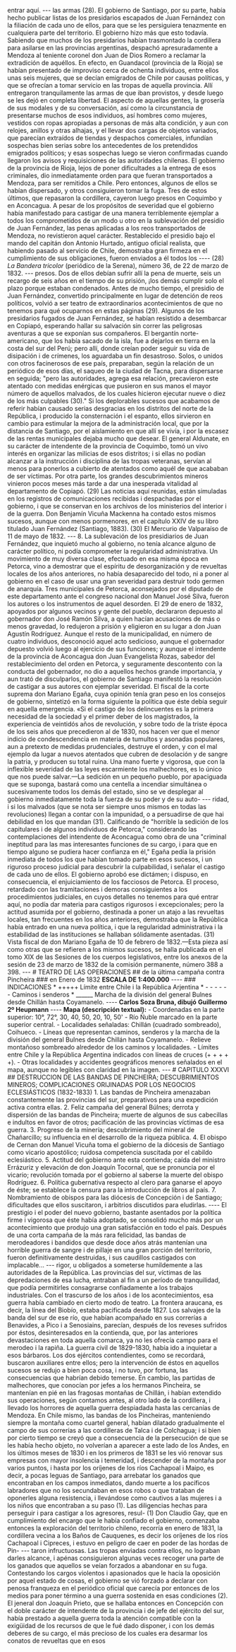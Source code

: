 entrar aquí. --- las armas (28). El gobierno de Santiago, por su parte, había hecho publicar listas de los presidarios escapados de Juan Fernández con la filiación de cada uno de ellos, para que se les persiguiera tenazmente en cualquiera parte del territorio. El gobierno hizo más que esto todavía. Sabiendo que muchos de los presidarios habían trasmontado la cordillera para asilarse en las provincias argentinas, despachó apresuradamente a Mendoza al teniente coronel don Juan de Dios Romero a reclamar la extradición de aquéllos. En efecto, en Guandacol (provincia de la Rioja) se habían presentado de improviso cerca de ochenta individuos, entre ellos unas seis mujeres, que se decían emigrados de Chile por causas políticas, y que se ofrecían a tomar servicio en las tropas de aquella provincia. Allí entregaron tranquilamente las armas de que iban provistos, y desde luego se les dejó en completa libertad. El aspecto de aquellas gentes, la grosería de sus modales y de su conversación, así como la circunstancia de presentarse muchos de esos individuos, así hombres como mujeres, vestidos con ropas apropiadas a personas de más alta condición, y aun con relojes, anillos y otras alhajas, y el llevar dos cargas de objetos variados, que parecían extraídos de tiendas y despachos comerciales, infundían sospechas bien serias sobre los antecedentes de los pretendidos emigrados políticos; y esas sospechas luego se vieron confirmadas cuando llegaron los avisos y requisiciones de las autoridades chilenas. El gobierno de la provincia de Rioja, lejos de poner dificultades a la entrega de esos criminales, dio inmediatamente orden para que fueran transportados a Mendoza, para ser remitidos a Chile. Pero entonces, algunos de ellos se habían dispersado, y otros consiguieron tomar la fuga. Tres de estos últimos, que repasaron la cordillera, cayeron luego presos en Coquimbo y en Aconcagua. A pesar de los propósitos de severidad que el gobierno había manifestado para castigar de una manera terriblemente ejemplar a todos los comprometidos de un modo u otro en la sublevación del presidio de Juan Fernández, las penas aplicadas a los reos transportados de Mendoza, no revistieron aquel carácter. Restablecido el presidio bajo el mando del capitán don Antonio Hurtado, antiguo oficial realista, que habiendo pasado al servicio de Chile, demostraba gran firmeza en el cumplimiento de sus obligaciones, fueron enviados a él todos los ---- (28) *La Bandera tricolor* (periódico de la Serena), número 36, de 22 de marzo de 1832. --- presos. Dos de ellos debían sufrir allí la pena de muerte, seis un recargo de seis años en el tiempo de su prisión, ¡los demás cumplir solo el plazo porque estaban condenados. Antes de mucho tiempo, el presidio de Juan Fernández, convertido principalmente en lugar de detención de reos políticos, volvió a ser teatro de extraordinarios acontecimientos de que no tenemos para qué ocuparnos en estas páginas (29). Algunos de los presidarios fugados de Juan Fernández, se habían resistido a desembarcar en Copiapó, esperando hallar su salvación sin correr las peligrosas aventuras a que se exponían sus compañeros. El bergantín norte-americano, que los había sacado de la isla, fue a dejarlos en tierra en la costa del sur del Perú; pero allí, donde creían poder seguir su vida de disipación i de crímenes, los aguardaba un fin desastroso. Solos, o unidos con otros facinerosos de ese país, preparaban, según la relación de un periódico de esos días, el saqueo de la ciudad de Tacna, para dispersarse en seguida; "pero las autoridades, agrega esa relación, precavieron este atentado con medidas enérgicas que pusieron en sus manos el mayor número de aquellos malvados, de los cuales hicieron ejecutar nueve o diez de los más culpables (30)." Si los deplorables sucesos que acabamos de referir habían causado serias desgracias en los distritos del norte de la República, i producido la consternación i el espanto, ellos sirvieron en cambio para estimular la mejora de la administración local, que por la distancia de Santiago, por el aislamiento en que allí se vivía, i por la escasez de las rentas municipales dejaba mucho que desear. El general Aldunate, en su carácter de intendente de la provincia de Coquimbo, tomó un vivo interés en organizar las milicias de esos distritos; i si ellas no podían alcanzar a la instrucción i disciplina de las tropas veteranas, servían al menos para ponerlos a cubierto de atentados como aquél de que acababan de ser víctimas. Por otra parte, los grandes descubrimientos mineros vinieron pocos meses más tarde a dar una inesperada vitalidad al departamento de Copiapó. (29) Las noticias aquí reunidas, están simuladas en los registros de comunicaciones recibidas i despachadas por el gobierno, i que se conservan en los archivos de los ministerios del interior i de la guerra. Don Benjamín Vicuña Mackenna ha contado estos mismos sucesos, aunque con menos pormenores, en el capítulo XXIV de su libro titulado Juan Fernández (Santiago, 1883). (30) El Mercurio de Valparaíso de 11 de mayo de 1832. --- 8. La sublevación de los presidiarios de Juan Fernández, que inquietó mucho al gobierno, no tenía alcance alguno de carácter político, ni podía comprometer la regularidad administrativa. Un movimiento de muy diversa clase, efectuado en esa misma época en Petorca, vino a demostrar que el espíritu de desorganización y de revueltas locales de los años anteriores, no había desaparecido del todo, ni a poner al gobierno en el caso de usar una gran severidad para destruir todo germen de anarquía. Tres municipales de Petorca, aconsejados por el diputado de este departamento ante el congreso nacional don Manuel José Silva, fueron los autores o los instrumentos de aquel desorden. El 29 de enero de 1832, apoyados por algunos vecinos y gente del pueblo, declararon depuesto al gobernador don José Ramón Silva, a quien hacían acusaciones de más o menos gravedad, lo redujeron a prisión y eligieron en su lugar a don Juan Agustín Rodríguez. Aunque el resto de la municipalidad, en número de cuatro individuos, desconoció aquel acto sedicioso, aunque el gobernador depuesto volvió luego al ejercicio de sus funciones; y aunque el intendente de la provincia de Aconcagua don Juan Evangelista Rozas, sabedor del restablecimiento del orden en Petorca, y seguramente descontento con la conducta del gobernador, no dio a aquellos hechos grande importancia, y aun trató de disculparlos, el gobierno de Santiago manifestó la resolución de castigar a sus autores con ejemplar severidad. El fiscal de la corte suprema don Mariano Egaña, cuya opinión tenía gran peso en los consejos de gobierno, sintetizó en la forma siguiente la política que éste debía seguir en aquella emergencia. «Si el castigo de los delincuentes es la primera necesidad de la sociedad y el primer deber de los magistrados, la experiencia de veintidós años de revolución, y sobre todo de la triste época de los seis años que precedieron al de 1830, nos hacen ver que el menor indicio de condescendencia en materia de tumultos y asonadas populares, aun a pretexto de medidas prudenciales, destruye el orden, y con el mal ejemplo da lugar a nuevos atentados que cubren de desolación y de sangre la patria, y producen su total ruina. Una mano fuerte y vigorosa, que con la inflexible severidad de las leyes escarmiente los malhechores, es lo único que nos puede salvar.—La sedición en un pequeño pueblo, por apaciguada que se suponga, bastará como una centella a incendiar simultánea o sucesivamente todos los demás del estado, sino se ve desplegar al gobierno inmediatamente toda la fuerza de su poder y de su auto- --- ridad, i si los malvados (que se nota ser siempre unos mismos en todas las revoluciones) llegan a contar con la impunidad, o a persuadirse de que hai debilidad en los que mandan (31). Calificando de "horrible la sedición de los capitulares i de algunos individuos de Petorca," considerando las contemplaciones del intendente de Aconcagua como obra de una "criminal ineptitud para las mas interesantes funciones de su cargo, i para que en tiempo alguno se pudiera hacer confianza en él," Egaña pedía la prisión inmediata de todos los que habían tomado parte en esos sucesos, i un riguroso proceso judicial para descubrir la culpabilidad, i señalar el castigo de cada uno de ellos. El gobierno aprobó ese dictámen; i dispuso, en consecuencia, el enjuiciamiento de los facciosos de Petorca. El proceso, retardado con las tramitaciones i demoras consiguientes a los procedimientos judiciales, en cuyos detalles no tenemos para qué entrar aquí, no podía dar materia para castigos rigurosos i excepcionales; pero la actitud asumida por el gobierno, destinada a poner un atajo a las revueltas locales, tan frecuentes en los años anteriores, demostraba que la República había entrado en una nueva política, i que la regularidad administrativa i la estabilidad de las instituciones se hallaban sólidamente asentadas. (31) Vista fiscal de don Mariano Egaña de 10 de febrero de 1832.—Esta pieza así como otras que se refieren a los mismos sucesos, se halla publicada en el tomo XIX de las Sesiones de los cuerpos legislativos, entre los anexos de la sesión de 23 de marzo de 1832 de la comisión permanente, número 388 a 398. --- # TEATRO DE LAS OPERACIONES ## de la última campaña contra Pincheira ### en Enero de 1832 **ESCALA DE 1:400.000** ---- ### INDICACIONES * +++++ Límite entre Chile i la República Arjentina * - - - - - - Caminos i senderos * ______ Marcha de la división del general Bulnes desde Chillán hasta Coyamanelo. ---- **Carlos Soza Bruna, dibujó** **Guillermo 2º Heupmann** ---- **Mapa (descripción textual):** - Coordenadas en la parte superior: 10°, 72°, 30, 40, 50, 20, 10, 50' - Río Ñuble marcado en la parte superior central. - Localidades señaladas: Chillán (cuadrado sombreado), Coihueco. - Líneas que representan caminos, senderos y la marcha de la división del general Bulnes desde Chillán hasta Coyamanelo. - Relieve montañoso sombreado alrededor de los caminos y localidades. - Límites entre Chile y la República Argentina indicados con líneas de cruces (+ + + + +). - Otras localidades y accidentes geográficos menores señalados en el mapa, aunque no legibles con claridad en la imagen. --- # CAPITULO XXXVI ## DESTRUCCION DE LAS BANDAS DE PINCHEIRA; DESCUBRIMIENTOS MINEROS; COMPLICACIONES ORIJINADAS POR LOS NEGOCIOS ECLESIÁSTICOS (1832-1833) 1. Las bandas de Pincheira amenazaban constantemente las provincias del sur, preparativos para una expedición activa contra ellas. 2. Feliz campaña del general Búlnes; derrota y dispersión de las bandas de Pincheira; muerte de algunos de sus cabecillas e indultos en favor de otros; pacificación de las provincias víctimas de esa guerra. 3. Progreso de la minería; descubrimiento del mineral de Chañarcillo; su influencia en el desarrollo de la riqueza pública. 4. El obispo de Cernan don Manuel Vicuña toma el gobierno de la diócesis de Santiago como vicario apostólico; ruidosa competencia suscitada por el cabildo eclesiástico. 5. Actitud del gobierno ante esta contienda; caída del ministro Errázuriz y elevación de don Joaquín Tocornal, que se pronuncia por el vicario; revolución tomada por el gobierno al saberse la muerte del obispo Rodríguez. 6. Política gubernativa respecto al clero para ganarse el apoyo de éste; se establece la censura para la introducción de libros al país. 7. Nombramiento de obispos para las diócesis de Concepción i de Santiago; dificultades que ellos suscitaron, i arbitrios discutidos para eludirlas. ---- El prestigio i el poder del nuevo gobierno, bastante asentados por la política firme i vigorosa que éste había adoptado, se consolidó mucho más por un acontecimiento que produjo una gran satisfacción en todo el país. Después de una corta campaña de la más rara felicidad, las bandas de merodeadores i bandidos que desde doce años atrás mantenían una horrible guerra de sangre i de pillaje en una gran porción del territorio, fueron definitivamente destruidas, i sus caudillos castigados con implacable... --- rigor, u obligados a someterse humildemente a las autoridades de la República. Las provincias del sur, víctimas de las depredaciones de esa lucha, entraban al fin a un período de tranquilidad, que podía permitirles consagrarse confiadamente a los trabajos industriales. Con el trascurso de los años i de los acontecimientos, esa guerra había cambiado en cierto modo de teatro. La frontera araucana, es decir, la línea del Biobío, estaba pacificada desde 1827. Los salvajes de la banda del sur de ese río, que habían acompañado en sus correrías a Benavides, a Pico i a Senosiains, parecían, después de los reveses sufridos por éstos, desinteresados en la contienda, que, por las anteriores devastaciones en toda aquella comarca, ya no les ofrecía campo para el merodeo i la rapiña. La guerra civil de 1829-1830, había ido a inquietar a esos bárbaros. Los dos ejércitos contendientes, como se recordará, buscaron auxiliares entre ellos; pero la intervención de éstos en aquellos sucesos se redujo a bien poca cosa, i no tuvo, por fortuna, las consecuencias que habrían debido temerse. En cambio, las partidas de malhechores, que conocían por jefes a los hermanos Pincheira, se mantenían en pié en las fragosas montañas de Chillán, i habían extendido sus operaciones, según contamos antes, al otro lado de la cordillera, i llevado los horrores de aquella guerra despiadada hasta las cercanías de Mendoza. En Chile mismo, las bandas de los Pincheiras, manteniendo siempre la montaña como cuartel general, habían dilatado gradualmente el campo de sus correrías a las cordilleras de Talca i de Colchagua; i si bien por cierto tiempo se creyó que a consecuencia de la persecución de que se les había hecho objeto, no volverían a aparecer a este lado de los Andes, en los últimos meses de 1830 i en los primeros de 1831 se les vió renovar sus empresas con mayor insolencia i temeridad, i descender de la montaña por varios puntos, i hasta por los oríjenes de los ríos Cachapoal i Maipo, es decir, a pocas leguas de Santiago, para arrebatar los ganados que encontraban en los campos inmediatos, dando muerte a los pacíficos labradores que no los secundaban en esos robos o que trataban de oponerles alguna resistencia, i llevándose como cautivos a las mujeres i a los niños que encontraban a su paso (1). Las diligencias hechas para perseguir i para castigar a los agresores, resul- (1) Don Claudio Gay, que en cumplimiento del encargo que le había confiado el gobierno, comenzaba entonces la exploración del territorio chileno, recorría en enero de 1831, la cordillera vecina a los Baños de Cauquenes, es decir los oríjenes de los ríos Cachapoal i Cipreces, i estuvo en peligro de caer en poder de las hordas de Pin- --- taron infructuosas. Las tropas enviadas contra ellos, no lograban darles alcance, i apénas consiguieron algunas veces recoger una parte de los ganados que aquellos se veían forzados a abandonar en su fuga. Contestando los cargos violentos i apasionados que le hacía la oposición por aquel estado de cosas, el gobierno se vió forzado a declarar con penosa franqueza en el periódico oficial que carecía por entonces de los medios para poner término a una guerra sostenida en esas condiciones (2). El jeneral don Joaquín Prieto, que se hallaba entonces en Concepción con el doble carácter de intendente de la provincia i de jefe del ejército del sur, había prestado a aquella guerra toda la atención compatible con la exigüidad de los recursos de que le fué dado disponer, i con los demás deberes de su cargo, el más precioso de los cuales era desarmar los conatos de revueltas que en esos